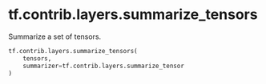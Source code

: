 <div itemscope itemtype="http://developers.google.com/ReferenceObject">
<meta itemprop="name" content="tf.contrib.layers.summarize_tensors" />
<meta itemprop="path" content="Stable" />
</div>

# tf.contrib.layers.summarize_tensors

Summarize a set of tensors.

``` python
tf.contrib.layers.summarize_tensors(
    tensors,
    summarizer=tf.contrib.layers.summarize_tensor
)
```

<!-- Placeholder for "Used in" -->
